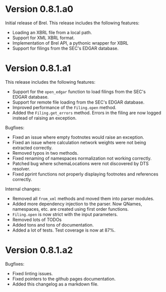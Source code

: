 # Version 0.8.1.a0

Initial release of Brel. This release includes the following features:

- Loading an XBRL file from a local path.
- Support for XML XBRL format.
- Implementation of Brel API, a pythonic wrapper for XBRL
- Support for filings from the SEC's EDGAR database.

# Version 0.8.1.a1

This release includes the following features:

- Support for the `open_edgar` function to load filings from the SEC's EDGAR database.
- Support for remote file loading from the SEC's EDGAR database.
- Improved performance of the `Filing.open` method.
- Added the `Filing.get_errors` method. Errors in the filing are now logged instead of raising an exception.

Bugfixes:

- Fixed an issue where empty footnotes would raise an exception.
- Fixed an issue where calculation network weights were not being extracted correctly.
- Removed typos in two methods.
- Fixed renaming of namespaces normalization not working correctly.
- Patched bug where schemaLocations were not discovered by DTS resolver.
- Fixed pprint functions not properly displaying footnotes and references correctly.

Internal changes:

- Removed all `from_xml` methods and moved them into parser modules.
- Added more dependency injection to the parser. Now QNames, namespaces, etc. are created using first order functions.
- `Filing.open` is now strict with the input parameters.
- Removed lots of TODOs
- Added tons and tons of documentation.
- Added a lot of tests. Test coverage is now at 87%.

# Version 0.8.1.a2

Bugfixes:

- Fixed linting issues.
- Fixed pointers to the github pages documentation.
- Added this changelog as a markdown file.
